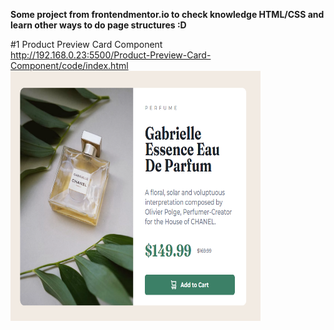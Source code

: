 <strong>Some project from frontendmentor.io to check knowledge HTML/CSS and learn other ways to do page structures :D</strong>

#1 Product Preview Card Component <br>
http://192.168.0.23:5500/Product-Preview-Card-Component/code/index.html
<br>
<img src="/Product-Preview-Card-Component/image/Product-Preview-Card-Component.jpg" width="400" height="400">
